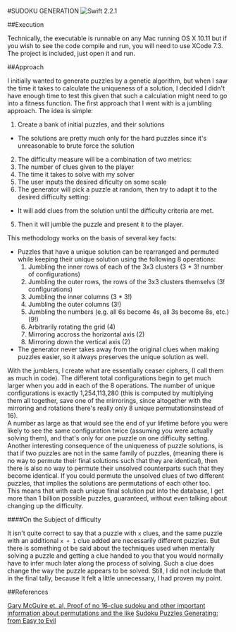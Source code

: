 #SUDOKU GENERATION
![Swift 2.2.1](https://img.shields.io/badge/Swift-2.2.1-orange.svg?style=flat)

##Execution

Technically, the executable is runnable on any Mac running OS X 10.11 but if you wish to see the code compile and run, you will need to use XCode 7.3. The project is included, just open it and run.

##Approach

I initially wanted to generate puzzles by a genetic algorithm, but when I saw the time it takes to calculate the uniqueness of a solution, I decided I didn't have enough time to test this given that such a calculation might need to go into a fitness function. The first approach that I went with is a jumbling approach. The idea is simple:

1. Create a bank of initial puzzles, and their solutions
  * The solutions are pretty much only for the hard puzzles since it's unreasonable to brute force the solution
2. The difficulty measure will be a combination of two metrics:
  1. The number of clues given to the player
  2. The time it takes to solve with my solver
3. The user inputs the desired dificulty on some scale
4. The generator will pick a puzzle at random, then try to adapt it to the desired difficulty setting:
  * It will add clues from the solution until the difficulty criteria are met.
5. Then it will jumble the puzzle and present it to the player.

This methodology works on the basis of several key facts:

* Puzzles that have a unique solution can be rearranged and permuted while keeping their unique solution using the following 8 operations:
  1. Jumbling the inner rows of each of the 3x3 clusters (3 * 3! number of configurations)
  2. Jumbling the outer rows, the rows of the 3x3 clusters themselvs (3! configurations)
  3. Jumbling the inner columns (3 * 3!)
  4. Jumbling the outer columns (3!)
  5. Jumbling the numbers (e.g. all 6s become 4s, all 3s become 8s, etc.) (9!)
  6. Arbitrarily rotating the grid (4)
  7. Mirroring accross the horizontal axis (2)
  8. Mirroring down the vertical axis (2)
* The generator never takes away from the original clues when making puzzles easier, so it always preserves the unique solution as well.

With the jumblers, I create what are essentially ceaser ciphers, (I call them as much in code). The different total configurations begin to get much larger when you add in each of the 8 operations. The number of unique configurations is exactly 1,254,113,280 (this is computed by multiplying them all together, save one of the mirrorings, since altogether with the mirroring and rotations there's really only 8 unique permutationsinstead of 16).  
A number as large as that would see the end of yur lifetime before you were likely to see the same configuration twice (assuming you were actually solving them), and that's only for one puzzle on one difficulty setting.  
Another interesting consequence of the uniqueness of puzzle solutions, is that if two puzzles are not in the same family of puzzles, (meaning there is no way to permute their final solutions such that they are identical), then there is also no way to permute their unsolved counterparts such that they become identical. If you could permute the unsolved clues of two different puzzles, that implies the solutions are permutations of each other too.  
This means that with each unique final solution put into the database, I get more than 1 billion possible puzzles, guaranteed, without even talking about changing up the difficulty.

####On the Subject of difficulty

It isn't quite correct to say that a puzzle with `x` clues, and the same puzzle with an additional `x + 1` clue added are necessarily different puzzles. But there is something ot be said about the techniques used when mentally solving a puzzle and getting a clue handed to you that you would normally have to infer much later along the process of solving. Such a clue does change the way the puzzle appears to be solved. Still, I did not include that in the final tally, because It felt a little unnecessary, I had proven my point.

##References

[Gary McGuire et. al, Proof of no 16-clue sudoku and other important information about permutations and the like](http://www.math.ie/McGuire_V1.pdf)
[Sudoku Puzzles Generating: from Easy to Evil](http://zhangroup.aporc.org/images/files/Paper_3485.pdf)
